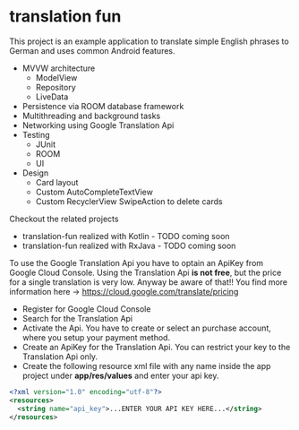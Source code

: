 # translation fun
This project is an example application to translate simple English phrases to German and uses common Android features.
* MVVW architecture
  * ModelView
  * Repository
  * LiveData
* Persistence via ROOM database framework
* Multithreading and background tasks
* Networking using Google Translation Api
* Testing
  * JUnit
  * ROOM
  * UI
* Design
  * Card layout
  * Custom AutoCompleteTextView
  * Custom RecyclerView SwipeAction to delete cards
  
Checkout the related projects
* translation-fun realized with Kotlin - TODO coming soon
* translation-fun realized with RxJava - TODO coming soon
  
To use the Google Translation Api you have to optain an ApiKey from Google Cloud Console. Using the Translation Api **is not free**, but the price for a single translation is very low. Anyway be aware of that!! You find more information here -> https://cloud.google.com/translate/pricing
* Register for Google Cloud Console
* Search for the Translation Api
* Activate the Api. You have to create or select an purchase account, where you setup your payment method.
* Create an ApiKey for the Translation Api. You can restrict your key to the Translation Api only.
* Create the following resource xml file with any name inside the app project under **app/res/values** and enter your api key.

```xml
<?xml version="1.0" encoding="utf-8"?>
<resources>
  <string name="api_key">...ENTER YOUR API KEY HERE...</string>
</resources>
```

